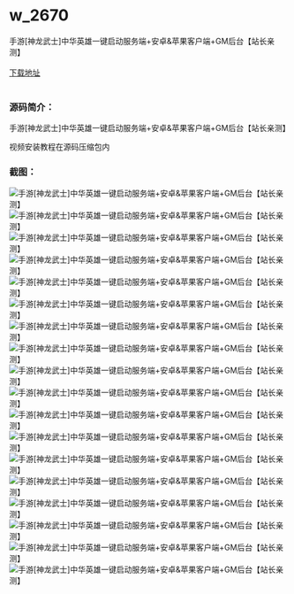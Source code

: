 # w_2670
手游[神龙武士]中华英雄一键启动服务端+安卓&amp;苹果客户端+GM后台【站长亲测】
<br/></br>
[下载地址](https://www.uuid2.com/2670.html "下载地址")
<br/></br>
<h3>源码简介：</h3>
<p>手游[神龙武士]中华英雄一键启动服务端+安卓&苹果客户端+GM后台【站长亲测】<p>
<p>视频安装教程在源码压缩包内<p>
<h3>截图：</h3>
<img src="https://www.uuid2.com/wp-content/uploads/img/202111/3e4b0dc513.png" alt="手游[神龙武士]中华英雄一键启动服务端+安卓&苹果客户端+GM后台【站长亲测】"><img src="https://www.uuid2.com/wp-content/uploads/img/202111/741c641919.png" alt="手游[神龙武士]中华英雄一键启动服务端+安卓&苹果客户端+GM后台【站长亲测】"><img src="https://www.uuid2.com/wp-content/uploads/img/202111/20a5395667.png" alt="手游[神龙武士]中华英雄一键启动服务端+安卓&苹果客户端+GM后台【站长亲测】"><img src="https://www.uuid2.com/wp-content/uploads/img/202111/5ffd41b912.png" alt="手游[神龙武士]中华英雄一键启动服务端+安卓&苹果客户端+GM后台【站长亲测】"><img src="https://www.uuid2.com/wp-content/uploads/img/202111/7c0d79e119.png" alt="手游[神龙武士]中华英雄一键启动服务端+安卓&苹果客户端+GM后台【站长亲测】"><img src="https://www.uuid2.com/wp-content/uploads/img/202111/b1e69fd850.png" alt="手游[神龙武士]中华英雄一键启动服务端+安卓&苹果客户端+GM后台【站长亲测】"><img src="https://www.uuid2.com/wp-content/uploads/img/202111/1542f9f160.png" alt="手游[神龙武士]中华英雄一键启动服务端+安卓&苹果客户端+GM后台【站长亲测】"><img src="https://www.uuid2.com/wp-content/uploads/img/202111/e6b7f93199.png" alt="手游[神龙武士]中华英雄一键启动服务端+安卓&苹果客户端+GM后台【站长亲测】"><img src="https://www.uuid2.com/wp-content/uploads/img/202111/d7f37c4522.png" alt="手游[神龙武士]中华英雄一键启动服务端+安卓&苹果客户端+GM后台【站长亲测】"><img src="https://www.uuid2.com/wp-content/uploads/img/202111/1fe0b67234.png" alt="手游[神龙武士]中华英雄一键启动服务端+安卓&苹果客户端+GM后台【站长亲测】"><img src="https://www.uuid2.com/wp-content/uploads/img/202111/f9ef02b384.png" alt="手游[神龙武士]中华英雄一键启动服务端+安卓&苹果客户端+GM后台【站长亲测】"><img src="https://www.uuid2.com/wp-content/uploads/img/202111/f6792b9211.png" alt="手游[神龙武士]中华英雄一键启动服务端+安卓&苹果客户端+GM后台【站长亲测】"><img src="https://www.uuid2.com/wp-content/uploads/img/202111/92e07c0997.png" alt="手游[神龙武士]中华英雄一键启动服务端+安卓&苹果客户端+GM后台【站长亲测】"><img src="https://www.uuid2.com/wp-content/uploads/img/202111/90b7393702.png" alt="手游[神龙武士]中华英雄一键启动服务端+安卓&苹果客户端+GM后台【站长亲测】"><img src="https://www.uuid2.com/wp-content/uploads/img/202111/51a2fa5548.png" alt="手游[神龙武士]中华英雄一键启动服务端+安卓&苹果客户端+GM后台【站长亲测】"><img src="https://www.uuid2.com/wp-content/uploads/img/202111/88c97cf489.png" alt="手游[神龙武士]中华英雄一键启动服务端+安卓&苹果客户端+GM后台【站长亲测】"><img src="https://www.uuid2.com/wp-content/uploads/img/202111/4f005d4470.png" alt="手游[神龙武士]中华英雄一键启动服务端+安卓&苹果客户端+GM后台【站长亲测】"><img src="https://www.uuid2.com/wp-content/uploads/img/202111/823d7a6465.png" alt="手游[神龙武士]中华英雄一键启动服务端+安卓&苹果客户端+GM后台【站长亲测】">
